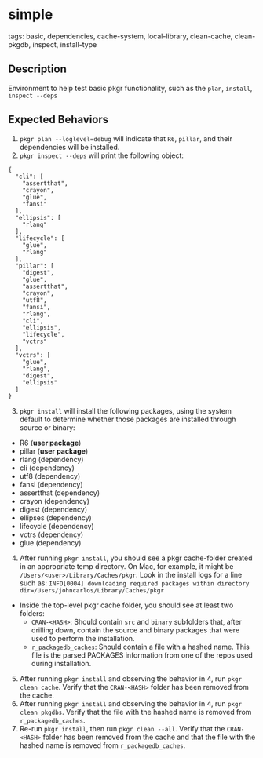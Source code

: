 # simple

tags: basic, dependencies, cache-system, local-library, clean-cache, clean-pkgdb, inspect, install-type

## Description
Environment to help test basic pkgr functionality, such as the `plan`, `install`, `inspect --deps`

## Expected Behaviors
1. `pkgr plan --loglevel=debug` will indicate that `R6`, `pillar`, and their dependencies will be installed.
2. `pkgr inspect --deps` will print the following object:
```
{
  "cli": [
    "assertthat",
    "crayon",
    "glue",
    "fansi"
  ],
  "ellipsis": [
    "rlang"
  ],
  "lifecycle": [
    "glue",
    "rlang"
  ],
  "pillar": [
    "digest",
    "glue",
    "assertthat",
    "crayon",
    "utf8",
    "fansi",
    "rlang",
    "cli",
    "ellipsis",
    "lifecycle",
    "vctrs"
  ],
  "vctrs": [
    "glue",
    "rlang",
    "digest",
    "ellipsis"
  ]
}
```
3. `pkgr install` will install the following packages, using the system default to determine whether those packages are installed through source or binary:
  - R6 (**user package**)
  - pillar (**user package**)
  - rlang (dependency)
  - cli (dependency)
  - utf8 (dependency)
  - fansi (dependency)
  - assertthat (dependency)
  - crayon (dependency)
  - digest (dependency)
  - ellipses (dependency)
  - lifecycle (dependency)
  - vctrs (dependency)
  - glue (dependency)

4. After running `pkgr install`, you should see a pkgr cache-folder created in an appropriate temp directory. On Mac, for example, it might be `/Users/<user>/Library/Caches/pkgr`. Look in the install logs for a line such as: `INFO[0004] downloading required packages within directory   dir=/Users/johncarlos/Library/Caches/pkgr`
  - Inside the top-level pkgr cache folder, you should see at least two folders:
    - `CRAN-<HASH>`: Should contain `src` and `binary` subfolders that, after drilling down, contain the source and binary packages that were used to perform the installation.
    - `r_packagedb_caches`:  Should contain a file with a hashed name. This file is the parsed PACKAGES information from one of the repos used during installation.
5. After running `pkgr install` and observing the behavior in 4, run `pkgr clean cache`. Verify that the `CRAN-<HASH>` folder has been removed from the cache.
6. After running `pkgr install` and observing the behavior in 4, run `pkgr clean pkgdbs`. Verify that the file with the hashed name is removed from `r_packagedb_caches`.
7. Re-run `pkgr install`, then run `pkgr clean --all`. Verify that the `CRAN-<HASH>` folder has been removed from the cache and that the file with the hashed name is removed from `r_packagedb_caches`.
